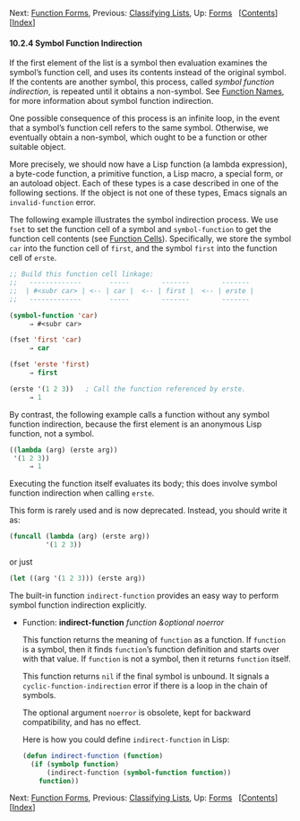 

Next: [Function Forms](Function-Forms.html), Previous: [Classifying Lists](Classifying-Lists.html), Up: [Forms](Forms.html)   \[[Contents](index.html#SEC_Contents "Table of contents")]\[[Index](Index.html "Index")]

#### 10.2.4 Symbol Function Indirection

If the first element of the list is a symbol then evaluation examines the symbol’s function cell, and uses its contents instead of the original symbol. If the contents are another symbol, this process, called *symbol function indirection*, is repeated until it obtains a non-symbol. See [Function Names](Function-Names.html), for more information about symbol function indirection.

One possible consequence of this process is an infinite loop, in the event that a symbol’s function cell refers to the same symbol. Otherwise, we eventually obtain a non-symbol, which ought to be a function or other suitable object.

More precisely, we should now have a Lisp function (a lambda expression), a byte-code function, a primitive function, a Lisp macro, a special form, or an autoload object. Each of these types is a case described in one of the following sections. If the object is not one of these types, Emacs signals an `invalid-function` error.

The following example illustrates the symbol indirection process. We use `fset` to set the function cell of a symbol and `symbol-function` to get the function cell contents (see [Function Cells](Function-Cells.html)). Specifically, we store the symbol `car` into the function cell of `first`, and the symbol `first` into the function cell of `erste`.

```lisp
;; Build this function cell linkage:
;;   -------------       -----        -------        -------
;;  | #<subr car> | <-- | car |  <-- | first |  <-- | erste |
;;   -------------       -----        -------        -------
```

```lisp
(symbol-function 'car)
     ⇒ #<subr car>
```

```lisp
(fset 'first 'car)
     ⇒ car
```

```lisp
(fset 'erste 'first)
     ⇒ first
```

```lisp
(erste '(1 2 3))   ; Call the function referenced by erste.
     ⇒ 1
```

By contrast, the following example calls a function without any symbol function indirection, because the first element is an anonymous Lisp function, not a symbol.

```lisp
((lambda (arg) (erste arg))
 '(1 2 3))
     ⇒ 1
```

Executing the function itself evaluates its body; this does involve symbol function indirection when calling `erste`.

This form is rarely used and is now deprecated. Instead, you should write it as:

```lisp
(funcall (lambda (arg) (erste arg))
         '(1 2 3))
```

or just

```lisp
(let ((arg '(1 2 3))) (erste arg))
```

The built-in function `indirect-function` provides an easy way to perform symbol function indirection explicitly.

*   Function: **indirect-function** *function \&optional noerror*

    This function returns the meaning of `function` as a function. If `function` is a symbol, then it finds `function`’s function definition and starts over with that value. If `function` is not a symbol, then it returns `function` itself.

    This function returns `nil` if the final symbol is unbound. It signals a `cyclic-function-indirection` error if there is a loop in the chain of symbols.

    The optional argument `noerror` is obsolete, kept for backward compatibility, and has no effect.

    Here is how you could define `indirect-function` in Lisp:

    ```lisp
    (defun indirect-function (function)
      (if (symbolp function)
          (indirect-function (symbol-function function))
        function))
    ```

Next: [Function Forms](Function-Forms.html), Previous: [Classifying Lists](Classifying-Lists.html), Up: [Forms](Forms.html)   \[[Contents](index.html#SEC_Contents "Table of contents")]\[[Index](Index.html "Index")]
